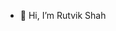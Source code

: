 - 👋 Hi, I’m Rutvik Shah

<!---
rutvik1808/rutvik1808 is a ✨ special ✨ repository because its `README.md` (this file) appears on your GitHub profile.
You can click the Preview link to take a look at your changes.
--->
